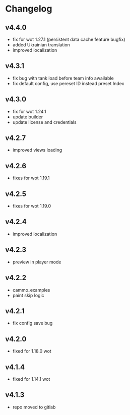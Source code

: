 # Changelog

## v4.4.0
* fix for wot 1.27.1 (persistent data cache feature bugfix)
* added Ukrainian translation
* improved localization

## v4.3.1
* fix bug with tank load before team info awailable
* fix default config, use pereset ID instead preset Index

## v4.3.0

* fix for wot 1.24.1
* update builder
* update license and credentials

## v4.2.7

* improved views loading

## v4.2.6

* fixes for wot 1.19.1

## v4.2.5

* fixes for wot 1.19.0

## v4.2.4

* improved localization

## v4.2.3

* preview in player mode

## v4.2.2

* cammo_examples
* paint skip logic

## v4.2.1

* fix config save bug

## v4.2.0

* fixed for 1.18.0 wot

## v4.1.4

* fixed for 1.14.1 wot

## v4.1.3

* repo moved to gitlab